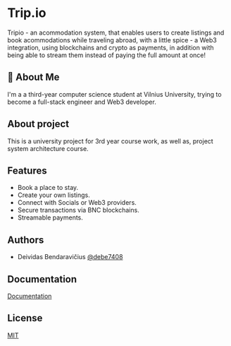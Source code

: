 
# Trip.io

Tripio - an acommodation system, that enables users to create listings and book acommodations while traveling abroad, with a little spice - a Web3 integration, using blockchains and crypto as payments, in addition with being able to stream them instead of paying the full amount at once!

## 🚀 About Me
I'm a a third-year computer science student at Vilnius University, trying to become a full-stack engineer and Web3 developer.


## About project
This is a university project for 3rd year course work, as well as, project system architecture course.


## Features

- Book a place to stay.
- Create your own listings.
- Connect with Socials or Web3 providers.
- Secure transactions via BNC blockchains.
- Streamable payments.


## Authors

- Deividas Bendaravičius [@debe7408](https://github.com/debe7408)


## Documentation

[Documentation](https://github.com/debe7408/trip.io/blob/main/Course_work.pdf)
## License

[MIT](https://choosealicense.com/licenses/mit/)

